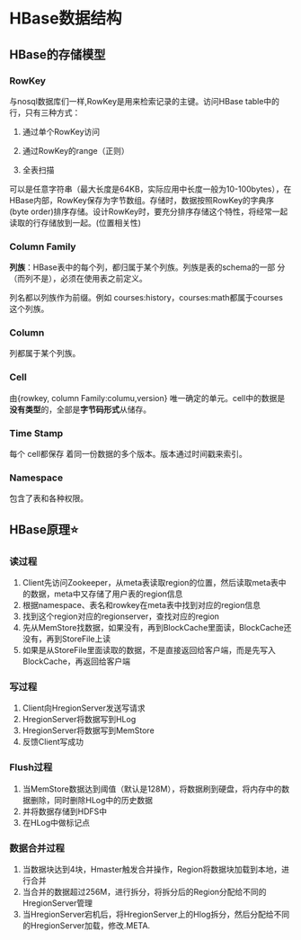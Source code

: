 # HBase数据结构

## HBase的存储模型

### RowKey

与nosql数据库们一样,RowKey是用来检索记录的主键。访问HBase table中的行，只有三种方式：

1. 通过单个RowKey访问

2. 通过RowKey的range（正则）

3. 全表扫描

可以是任意字符串（最大长度是64KB，实际应用中长度一般为10-100bytes），在HBase内部，RowKey保存为字节数组。存储时，数据按照RowKey的字典序(byte order)排序存储。设计RowKey时，要充分排序存储这个特性，将经常一起读取的行存储放到一起。(位置相关性)

### Column Family

**列族**：HBase表中的每个列，都归属于某个列族。列族是表的schema的一部 分（而列不是），必须在使用表之前定义。

列名都以列族作为前缀。例如 courses:history，courses:math都属于courses 这个列族。

### Column

列都属于某个列族。

### Cell

由{rowkey, column Family:columu,version} 唯一确定的单元。cell中的数据是**没有类型**的，全部是**字节码形式**从储存。

### Time Stamp

每个 cell都保存 着同一份数据的多个版本。版本通过时间戳来索引。

### Namespace

包含了表和各种权限。

## HBase原理⭐

### 读过程

1. Client先访问Zookeeper，从meta表读取region的位置，然后读取meta表中的数据，meta中又存储了用户表的region信息
2. 根据namespace、表名和rowkey在meta表中找到对应的region信息
3. 找到这个region对应的regionserver，查找对应的region
4. 先从MemStore找数据，如果没有，再到BlockCache里面读，BlockCache还没有，再到StoreFile上读
5. 如果是从StoreFile里面读取的数据，不是直接返回给客户端，而是先写入BlockCache，再返回给客户端

### 写过程

1. Client向HregionServer发送写请求
2. HregionServer将数据写到HLog
3. HregionServer将数据写到MemStore
4. 反馈Client写成功

### Flush过程

1. 当MemStore数据达到阈值（默认是128M），将数据刷到硬盘，将内存中的数据删除，同时删除HLog中的历史数据
2. 并将数据存储到HDFS中
3. 在HLog中做标记点

### 数据合并过程

1. 当数据块达到4块，Hmaster触发合并操作，Region将数据块加载到本地，进行合并
2. 当合并的数据超过256M，进行拆分，将拆分后的Region分配给不同的HregionServer管理
3. 当HregionServer宕机后，将HregionServer上的Hlog拆分，然后分配给不同的HregionServer加载，修改.META.